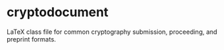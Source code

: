 # cryptodocument
LaTeX class file for common cryptography submission, proceeding, and preprint formats.
